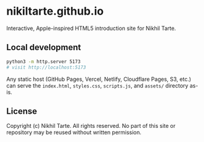 # nikiltarte.github.io

Interactive, Apple-inspired HTML5 introduction site for Nikhil Tarte.

## Local development

```bash
python3 -m http.server 5173
# visit http://localhost:5173
```

Any static host (GitHub Pages, Vercel, Netlify, Cloudflare Pages, S3, etc.) can serve the `index.html`, `styles.css`, `scripts.js`, and `assets/` directory as-is.

## License

Copyright (c) Nikhil Tarte. All rights reserved. No part of this site or repository may be reused without written permission.
